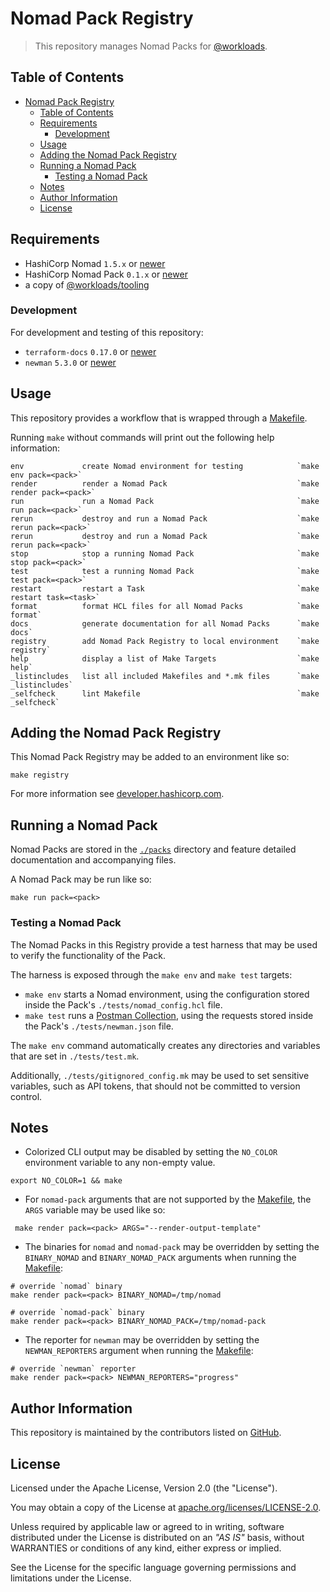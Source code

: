 # Nomad Pack Registry

> This repository manages Nomad Packs for [@workloads](https://github.com/workloads).

## Table of Contents

<!-- TOC -->
* [Nomad Pack Registry](#nomad-pack-registry)
  * [Table of Contents](#table-of-contents)
  * [Requirements](#requirements)
    * [Development](#development)
  * [Usage](#usage)
  * [Adding the Nomad Pack Registry](#adding-the-nomad-pack-registry)
  * [Running a Nomad Pack](#running-a-nomad-pack)
    * [Testing a Nomad Pack](#testing-a-nomad-pack)
  * [Notes](#notes)
  * [Author Information](#author-information)
  * [License](#license)
<!-- TOC -->

## Requirements

- HashiCorp Nomad `1.5.x` or [newer](https://developer.hashicorp.com/nomad/downloads)
- HashiCorp Nomad Pack `0.1.x` or [newer](https://releases.hashicorp.com/nomad-pack/)
- a copy of [@workloads/tooling](https://github.com/workloads/tooling)

### Development

For development and testing of this repository:

- `terraform-docs` `0.17.0` or [newer](https://terraform-docs.io/user-guide/installation/)
- `newman` `5.3.0` or [newer](https://learning.postman.com/docs/collections/using-newman-cli/installing-running-newman/)

## Usage

This repository provides a workflow that is wrapped through a [Makefile](./Makefile).

Running `make` without commands will print out the following help information:

```text
env             create Nomad environment for testing            `make env pack=<pack>`
render          render a Nomad Pack                             `make render pack=<pack>`
run             run a Nomad Pack                                `make run pack=<pack>`
rerun           destroy and run a Nomad Pack                    `make rerun pack=<pack>`
rerun           destroy and run a Nomad Pack                    `make rerun pack=<pack>`
stop            stop a running Nomad Pack                       `make stop pack=<pack>`
test            test a running Nomad Pack                       `make test pack=<pack>`
restart         restart a Task                                  `make restart task=<task>`
format          format HCL files for all Nomad Packs            `make format`
docs            generate documentation for all Nomad Packs      `make docs`
registry        add Nomad Pack Registry to local environment    `make registry`
help            display a list of Make Targets                  `make help`
_listincludes   list all included Makefiles and *.mk files      `make _listincludes`
_selfcheck      lint Makefile                                   `make _selfcheck`
```

## Adding the Nomad Pack Registry

This Nomad Pack Registry may be added to an environment like so:

```shell
make registry
````

For more information see [developer.hashicorp.com](https://developer.hashicorp.com/nomad/tutorials/nomad-pack/nomad-pack-intro#adding-non-default-pack-registries).

## Running a Nomad Pack

Nomad Packs are stored in the [`./packs`](./packs) directory and feature detailed documentation and accompanying files.

A Nomad Pack may be run like so:

```shell
make run pack=<pack>
````

### Testing a Nomad Pack

The Nomad Packs in this Registry provide a test harness that may be used to verify the functionality of the Pack.

The harness is exposed through the `make env` and `make test` targets:

- `make env` starts a Nomad environment, using the configuration stored inside the Pack's `./tests/nomad_config.hcl` file.
- `make test` runs a [Postman Collection](https://learning.postman.com/docs/collections/collections-overview/), using the requests stored inside the Pack's `./tests/newman.json` file.

The `make env` command automatically creates any directories and variables that are set in `./tests/test.mk`.

Additionally, `./tests/gitignored_config.mk` may be used to set sensitive variables, such as API tokens, that should not be committed to version control.

## Notes

* Colorized CLI output may be disabled by setting the `NO_COLOR` environment variable to any non-empty value.

```shell
export NO_COLOR=1 && make
```

* For `nomad-pack` arguments that are not supported by the [Makefile](./Makefile), the `ARGS` variable may be used like so:

```shell
 make render pack=<pack> ARGS="--render-output-template"
```

* The binaries for `nomad` and `nomad-pack` may be overridden by setting the `BINARY_NOMAD` and `BINARY_NOMAD_PACK` arguments when running the [Makefile](./Makefile):

```shell
# override `nomad` binary
make render pack=<pack> BINARY_NOMAD=/tmp/nomad

# override `nomad-pack` binary
make render pack=<pack> BINARY_NOMAD_PACK=/tmp/nomad-pack
```

* The reporter for `newman` may be overridden by setting the `NEWMAN_REPORTERS` argument when running the [Makefile](./Makefile):

```shell
# override `newman` reporter
make render pack=<pack> NEWMAN_REPORTERS="progress"
```

## Author Information

This repository is maintained by the contributors listed on [GitHub](https://github.com/workloads/nomad-pack-registry/graphs/contributors).

## License

Licensed under the Apache License, Version 2.0 (the "License").

You may obtain a copy of the License at [apache.org/licenses/LICENSE-2.0](http://www.apache.org/licenses/LICENSE-2.0).

Unless required by applicable law or agreed to in writing, software distributed under the License is distributed on an _"AS IS"_ basis, without WARRANTIES or conditions of any kind, either express or implied.

See the License for the specific language governing permissions and limitations under the License.
